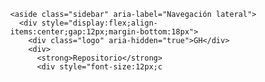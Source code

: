 <!doctype html>
<html lang="es">
<head>
  <meta charset="utf-8" />
  <meta name="viewport" content="width=device-width,initial-scale=1" />
  <title>Interfaz tipo GitHub — Arcanum</title>
  <style>
    /* Reset */
    *{box-sizing:border-box}
    html,body{height:100%;margin:0;font-family:Inter,ui-sans-serif,system-ui,-apple-system,Segoe UI,Roboto,"Helvetica Neue",Arial}

    /* Layout */
    .app{display:flex;height:100vh;background:#0b1220;color:#c9d1d9}
    .sidebar{width:240px;background:#0f1720;border-right:1px solid rgba(255,255,255,0.03);padding:20px}
    .main{flex:1;display:flex;flex-direction:column}

    /* Header */
    .header{height:64px;display:flex;align-items:center;justify-content:space-between;padding:0 20px;background:#010409;border-bottom:1px solid rgba(255,255,255,0.03)}
    .brand{display:flex;align-items:center;gap:12px}
    .brand .logo{width:36px;height:36px;border-radius:6px;background:linear-gradient(135deg,#6ee7b7,#60a5fa);display:flex;align-items:center;justify-content:center;font-weight:700;color:#042} 
    .brand h1{margin:0;font-size:16px;color:#c9d1d9}
    .header .actions{display:flex;align-items:center;gap:8px}
    .btn{background:transparent;border:1px solid rgba(255,255,255,0.06);padding:8px 12px;border-radius:6px;color:inherit;cursor:pointer}

    /* Repo header */
    .repo{padding:20px;border-bottom:1px solid rgba(255,255,255,0.02);display:flex;align-items:center;gap:16px}
    .repo .repo-name{font-weight:700;font-size:20px}
    .repo .badge{background:#1f6feb;color:white;padding:4px 8px;border-radius:6px;font-size:12px}

    /* Content area */
    .content{padding:24px;overflow:auto}
    .card{background:#010409;border:1px solid rgba(255,255,255,0.03);padding:18px;border-radius:10px}

    /* The Arcanum display */
    .arcanum-wrap{display:flex;align-items:center;justify-content:center;height:320px;border-radius:8px;background:linear-gradient(90deg, rgba(96,165,250,0.06), rgba(110,231,183,0.03));backdrop-filter: blur(2px)}
    .arcanum{font-family:Georgia,serif;font-size:72px;letter-spacing:4px;color:#f8fafc;text-shadow:0 8px 30px rgba(96,165,250,0.12)}

    /* Small responsive tweaks */
    @media (max-width:840px){.sidebar{display:none}.header{padding:0 12px}}

    /* Accessibility focus */
    .btn:focus{outline:3px solid rgba(99,102,241,0.25);outline-offset:2px}

    /* Footer */
    .footer{height:48px;display:flex;align-items:center;justify-content:center;border-top:1px solid rgba(255,255,255,0.02);color:rgba(201,209,217,0.6);font-size:13px}
  </style>
</head>
<body>
  <div class="app" role="application" aria-label="Interfaz tipo GitHub">

    <aside class="sidebar" aria-label="Navegación lateral">
      <div style="display:flex;align-items:center;gap:12px;margin-bottom:18px">
        <div class="logo" aria-hidden="true">GH</div>
        <div>
          <strong>Repositorio</strong>
          <div style="font-size:12px;c
